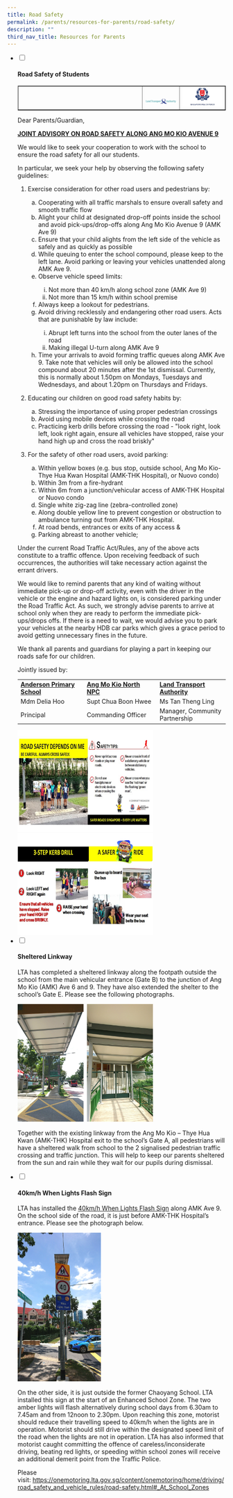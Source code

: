 ```yaml
---
title: Road Safety
permalink: /parents/resources-for-parents/road-safety/
description: ""
third_nav_title: Resources for Parents
---
```

<ul class="jekyllcodex_accordion">
<li><input id="accordion1" type="checkbox" /> <label for="accordion1"><h4><strong>Road Safety of Students</strong></h4></label>
<div>
<table style="border-collapse: collapse; width: 100%;" border="1">
<tbody>
<tr>
<td style="width: 60%;">&nbsp;</td>
<td style="width: 18%;"><br><img src="/images/rs1.jpg"></td>
<td style="width: 22%;"><img src="/images/rs2.jpg"></td>
</tr>
</tbody>
</table>
<p>Dear Parents/Guardian,</p>
<p><strong><u>JOINT ADVISORY ON ROAD SAFETY ALONG ANG MO KIO AVENUE 9</u></strong></p>
<p>We would like to seek your cooperation to work with the school to ensure the road safety for all our students.</p>
<p>In particular, we seek your help by observing the following safety guidelines:</p>
<ol>
<li>Exercise consideration for other road users and pedestrians by:</li>
<ol type="a">
<li>Cooperating with all traffic marshals to ensure overall safety and smooth traffic flow</li>
<li>Alight your child at designated drop-off points inside the school and avoid pick-ups/drop-offs along Ang Mo Kio Avenue 9 (AMK Ave 9)</li>
<li>Ensure that your child alights from the left side of the vehicle as safely and as quickly as possible</li>
<li>While queuing to enter the school compound, please keep to the left lane. Avoid parking or leaving your vehicles unattended along AMK Ave 9.</li>
<li>Observe vehicle speed limits:</li>
<ol type="i">
<li>Not more than 40 km/h along school zone (AMK Ave 9)</li>
<li>Not more than 15 km/h within school premise</li>
</ol>
<li>Always keep a lookout for pedestrians.</li>
<li>Avoid driving recklessly and endangering other road users. Acts that are punishable by law include:</li>
<ol type="i">
<li>Abrupt left turns into the school from the outer lanes of the road</li>
<li>Making illegal U-turn along AMK Ave 9</li>
</ol>
<li>Time your arrivals to avoid forming traffic queues along AMK Ave 9. Take note that vehicles will only be allowed into the school compound about 20 minutes after the 1st dismissal. Currently, this is normally about 1.50pm on Mondays, Tuesdays and Wednesdays, and about 1.20pm on Thursdays and Fridays.</li>
</ol>
</ol>
<ol start="2">
<li>Educating our children on good road safety habits by:</li>
</ol>
<ol>
<ol type="a">
<li>Stressing the importance of using proper pedestrian crossings</li>
<li>Avoid using mobile devices while crossing the road</li>
<li>Practicing kerb drills before crossing the road - "look right, look left, look right again, ensure all vehicles have stopped, raise your hand high up and cross the road briskly"</li>
</ol>
</ol>
<ol start="3">
<li>For the safety of other road users, avoid parking:</li>
</ol>
<ol>
<ol type="a">
<li>Within yellow boxes (e.g. bus stop, outside school, Ang Mo Kio-Thye Hua Kwan Hospital (AMK-THK Hospital), or Nuovo condo)</li>
<li>Within 3m from a fire-hydrant</li>
<li>Within 6m from a junction/vehicular access of AMK-THK Hospital or Nuovo condo</li>
<li>Single white zig-zag line (zebra-controlled zone)</li>
<li>Along double yellow line to prevent congestion or obstruction to ambulance turning out from AMK-THK Hospital.</li>
<li>At road bends, entrances or exits of any access &amp;</li>
<li>Parking abreast to another vehicle;</li>
</ol>
</ol>
<p>Under the current Road Traffic Act/Rules, any of the above acts constitute to a traffic offence. Upon receiving feedback of such occurrences, the authorities will take necessary action against the errant drivers.</p>
<p>We would like to remind parents that any kind of waiting without immediate pick-up or drop-off activity, even with the driver in the vehicle or the engine and hazard lights on, is considered parking under the Road Traffic Act. As such, we strongly advise parents to arrive at school only when they are ready to perform the immediate pick-ups/drops offs. If there is a need to wait, we would advise you to park your vehicles at the nearby HDB car parks which gives a grace period to avoid getting unnecessary fines in the future.</p>
<p>We thank all parents and guardians for playing a part in keeping our roads safe for our children.</p>
<p>Jointly issued by:</p>
<table>
<tbody>
<tr>
<td width="330px"><strong><u>Anderson Primary School</u></strong></td>
<td width="330px"><strong><u>Ang Mo Kio North NPC</u></strong></td>
<td width="330px"><strong><u>Land Transport Authority</u></strong></td>
</tr>
<tr>
<td>Mdm Delia Hoo</td>
<td>Supt Chua Boon Hwee</td>
<td>Ms Tan Theng Ling</td>
</tr>
<tr>
<td>Principal</td>
<td>Commanding Officer</td>
<td>Manager, Community Partnership</td>
</tr>
</tbody>
</table>
<img style="width: 65%;" src="/images/rs3.png" />
<img style="width: 65%;" src="/images/rs4.png" />
</div>
</li>
<li><input id="accordion2" type="checkbox" /> <label for="accordion2"><h4><strong>Sheltered Linkway</strong></h4></label>
<div>
<p>LTA has completed a sheltered linkway along the footpath outside the school from the main vehicular entrance (Gate B) to the junction of Ang Mo Kio (AMK) Ave 6 and 9. They have also extended the shelter to the school&rsquo;s Gate E. Please see the following photographs.</p>
<img style="width: 65%;" src="/images/sl.jpg" />
<p>Together with the existing linkway from the Ang Mo Kio &ndash; Thye Hua Kwan (AMK-THK) Hospital exit to the school&rsquo;s Gate A, all pedestrians will have a sheltered walk from school to the 2 signalised pedestrian traffic crossing and traffic junction. This will help to keep our parents sheltered from the sun and rain while they wait for our pupils during dismissal.</p>
</div>
</li>
<li><input id="accordion3" type="checkbox" /> <label for="accordion3"><h4><strong>40km/h When Lights Flash Sign</strong></h4></label>
<div>
<p>LTA has installed the&nbsp;<a href="https://file.go.gov.sg/lta40wlfsign.pdf" target="_blank" rel="noopener">40km/h When Lights Flash Sign</a>&nbsp;along AMK Ave 9. On the school side of the road, it is just before AMK-THK Hospital&rsquo;s entrance. Please see the photograph below.</p>
<img style="width: 40%;" src="/images/40km.jpg" />
<p>On the other side, it is just outside the former Chaoyang School. LTA installed this sign at the start of an Enhanced School Zone. The two amber lights will flash alternatively during school days from 6.30am to 7.45am and from 12noon to 2.30pm. Upon reaching this zone, motorist should reduce their travelling speed to 40km/h when the lights are in operation. Motorist should still drive within the designated speed limit of the road when the lights are not in operation. LTA has also informed that motorist caught committing the offence of careless/inconsiderate driving, beating red lights, or speeding within school zones will receive an additional demerit point from the Traffic Police.</p>
<p>Please visit:&nbsp;<a href="https://onemotoring.lta.gov.sg/content/onemotoring/home/driving/road_safety_and_vehicle_rules/road-safety.html#_At_School_Zones" target="_blank" rel="noopener">https://onemotoring.lta.gov.sg/content/onemotoring/home/driving/road_safety_and_vehicle_rules/road-safety.html#_At_School_Zones</a></p>
	
	
</div>
</li>
</ul>
